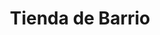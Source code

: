 ---
title: "Tienda de Barrio"
url: /ciudad-satelite/tienda-de-barrio-avenida-satelite-5/
shop: Lebensmittel
---
